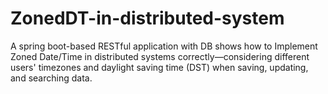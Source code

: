 # ZonedDT-in-distributed-system
A spring boot-based RESTful application with DB shows how to Implement Zoned Date/Time in distributed systems correctly—considering different users' timezones and daylight saving time (DST) when saving, updating, and searching data.
